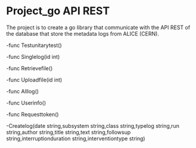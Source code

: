 # Project_go API REST 


The project is to create a go library that communicate with the API REST of the database that store the metadata logs from ALICE (CERN).

-func Testunitarytest() 

-func Singlelog(id int) 

-func Retrievefile() 

-func Uploadfile(id int) 

-func Alllog() 

-func Userinfo() 

-func Requesttoken() 

-Createlog(date string,subsystem string,class string,typelog string,run string,author string,title string,text string,followsup string,interruptionduration string,interventiontype string)